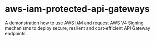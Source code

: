 # aws-iam-protected-api-gateways
A demonstration how to use AWS IAM and request AWS V4 Signing mechanisms to deploy secure, resilient and cost-efficient API Gateway endpoints.
